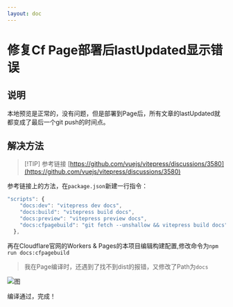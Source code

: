 ```yaml
---
layout: doc
---
```


# 修复Cf Page部署后lastUpdated显示错误

## 说明

本地预览是正常的，没有问题，但是部署到Page后，所有文章的lastUpdated就都变成了最后一个git push的时间点。

## 解决方法

> [!TIP] 参考链接
> [https://github.com/vuejs/vitepress/discussions/3580](https://github.com/vuejs/vitepress/discussions/3580)

参考链接上的方法，在`package.json`新建一行指令：

```js
"scripts": {
    "docs:dev": "vitepress dev docs",
    "docs:build": "vitepress build docs",
    "docs:preview": "vitepress preview docs",
    "docs:cfpagebuild": "git fetch --unshallow && vitepress build docs" // [!code ++]
  },
```

再在Cloudflare官网的Workers & Pages的本项目编辑构建配置,修改命令为`npm run docs:cfpagebuild`

> 我在Page编译时，还遇到了找不到dist的报错，又修改了Path为`docs`

![图](/miscellaneous/images/vitepress_lastUpdated_error.png)

编译通过，完成！
